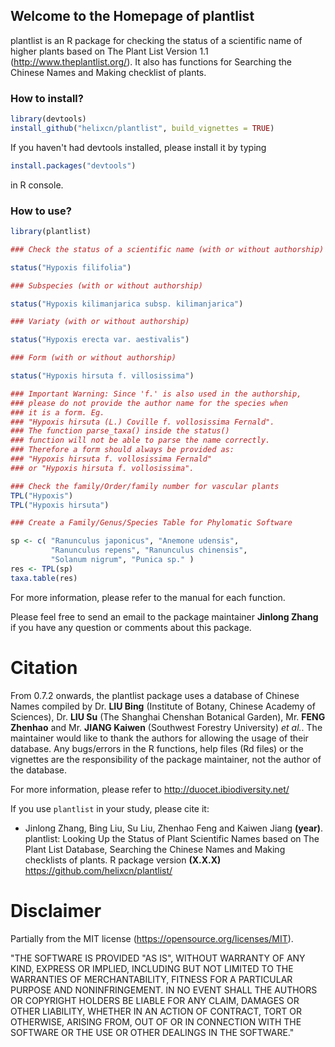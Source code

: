 ## Welcome to the Homepage of plantlist

plantlist is an R package for checking the status of a scientific name of higher plants based on The Plant List Version 1.1 (http://www.theplantlist.org/). It also has functions for Searching the Chinese Names and Making checklist of plants.

### How to install?

```R
library(devtools)
install_github("helixcn/plantlist", build_vignettes = TRUE)
```

If you haven't had devtools installed, please install it by typing

```R
install.packages("devtools")
```

in R console.

### How to use?

```R
library(plantlist)

### Check the status of a scientific name (with or without authorship)

status("Hypoxis filifolia")

### Subspecies (with or without authorship)

status("Hypoxis kilimanjarica subsp. kilimanjarica")

### Variaty (with or without authorship)

status("Hypoxis erecta var. aestivalis")

### Form (with or without authorship)

status("Hypoxis hirsuta f. villosissima")

### Important Warning: Since 'f.' is also used in the authorship,
### please do not provide the author name for the species when
### it is a form. Eg.
### "Hypoxis hirsuta (L.) Coville f. vollosissima Fernald".
### The function parse_taxa() inside the status()
### function will not be able to parse the name correctly.
### Therefore a form should always be provided as:
### "Hypoxis hirsuta f. vollosissima Fernald"
### or "Hypoxis hirsuta f. vollosissima".

### Check the family/Order/family number for vascular plants
TPL("Hypoxis")
TPL("Hypoxis hirsuta")

### Create a Family/Genus/Species Table for Phylomatic Software

sp <- c( "Ranunculus japonicus", "Anemone udensis",
         "Ranunculus repens", "Ranunculus chinensis",
         "Solanum nigrum", "Punica sp." )
res <- TPL(sp)
taxa.table(res)
```

For more information, please refer to the manual for each function.

Please feel free to send an email to the package maintainer **Jinlong Zhang** if you have any question or comments about this package.


# Citation

From 0.7.2 onwards, the plantlist package uses a database of Chinese Names compiled by Dr. **LIU Bing** (Institute of Botany, Chinese Academy of Sciences), Dr. **LIU Su** (The Shanghai Chenshan Botanical Garden), Mr. **FENG Zhenhao** and Mr. **JIANG Kaiwen** (Southwest Forestry University) *et al.*. The maintainer would like to thank the authors for allowing the usage of their database. Any bugs/errors in the R functions, help files (Rd files) or the vignettes are the responsibility of the package maintainer, not the author of the database.

For more information, please refer to http://duocet.ibiodiversity.net/

If you use `plantlist` in your study, please cite it:

- Jinlong Zhang, Bing Liu, Su Liu, Zhenhao Feng and Kaiwen Jiang
  **(year)**. plantlist: Looking Up the Status of Plant Scientific Names
  based on The Plant List Database, Searching the Chinese Names and
  Making checklists of plants. R package version **(X.X.X)**
  https://github.com/helixcn/plantlist/


# Disclaimer

Partially from the MIT license (https://opensource.org/licenses/MIT).

"THE SOFTWARE IS PROVIDED "AS IS", WITHOUT WARRANTY OF ANY KIND, EXPRESS OR IMPLIED, INCLUDING BUT NOT LIMITED TO THE WARRANTIES OF MERCHANTABILITY, FITNESS FOR A PARTICULAR PURPOSE AND NONINFRINGEMENT. IN NO EVENT SHALL THE AUTHORS OR COPYRIGHT HOLDERS BE LIABLE FOR ANY CLAIM, DAMAGES OR OTHER LIABILITY, WHETHER IN AN ACTION OF CONTRACT, TORT OR OTHERWISE, ARISING FROM, OUT OF OR IN CONNECTION WITH THE SOFTWARE OR THE USE OR OTHER DEALINGS IN THE SOFTWARE."

